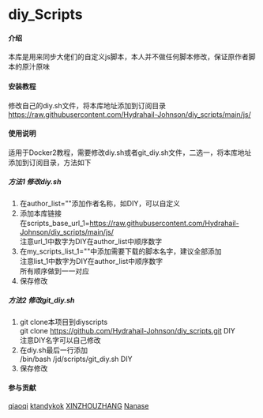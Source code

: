 # diy_Scripts

#### 介绍
本库是用来同步大佬们的自定义js脚本，本人并不做任何脚本修改，保证原作者脚本的原汁原味  

#### 安装教程

修改自己的diy.sh文件，将本库地址添加到订阅目录  
https://raw.githubusercontent.com/Hydrahail-Johnson/diy_scripts/main/js/

#### 使用说明
适用于Docker2教程，需要修改diy.sh或者git_diy.sh文件，二选一，将本库地址添加到订阅目录，方法如下

##### 方法1 修改diy.sh
1. 在author_list=""添加作者名称，如DIY，可以自定义
2. 添加本库链接  
在scripts_base_url_1=https://raw.githubusercontent.com/Hydrahail-Johnson/diy_scripts/main/js/  
注意url_1中数字为DIY在author_list中顺序数字  
3. 在my_scripts_list_1=""中添加需要下载的脚本名字，建议全部添加  
注意list_1中数字为DIY在author_list中顺序数字  
所有顺序做到一一对应
4. 保存修改

##### 方法2 修改git_diy.sh
1. git clone本项目到diyscripts  
git clone https://github.com/Hydrahail-Johnson/diy_scripts.git DIY  
注意DIY名字可以自己修改
2. 在diy.sh最后一行添加  
/bin/bash /jd/scripts/git_diy.sh DIY
3. 保存修改

#### 参与贡献

[qiaoqi](https://github.com/qiao112)
[ktandykok](https://github.com/ktandykok)
[XINZHOUZHANG](https://github.com/XINZHOUZHANG)
[Nanase](https://github.com/jsyzdej)

